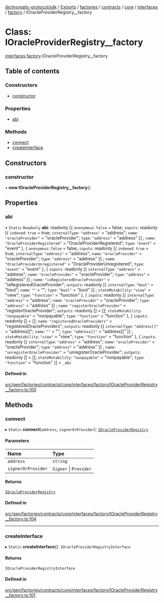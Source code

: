 [@chromatic-protocol/sdk](../README.md) / [Exports](../modules.md) / [factories](../modules/factories.md) / [contracts](../modules/factories.contracts.md) / [core](../modules/factories.contracts.core.md) / [interfaces](../modules/factories.contracts.core.interfaces.md) / [factory](../modules/factories.contracts.core.interfaces.factory.md) / IOracleProviderRegistry\_\_factory

# Class: IOracleProviderRegistry\_\_factory

[interfaces](../modules/factories.contracts.core.interfaces.md).[factory](../modules/factories.contracts.core.interfaces.factory.md).IOracleProviderRegistry__factory

## Table of contents

### Constructors

- [constructor](factories.contracts.core.interfaces.factory.IOracleProviderRegistry__factory.md#constructor)

### Properties

- [abi](factories.contracts.core.interfaces.factory.IOracleProviderRegistry__factory.md#abi)

### Methods

- [connect](factories.contracts.core.interfaces.factory.IOracleProviderRegistry__factory.md#connect)
- [createInterface](factories.contracts.core.interfaces.factory.IOracleProviderRegistry__factory.md#createinterface)

## Constructors

### constructor

• **new IOracleProviderRegistry__factory**()

## Properties

### abi

▪ `Static` `Readonly` **abi**: readonly [{ `anonymous`: ``false`` = false; `inputs`: readonly [{ `indexed`: ``true`` = true; `internalType`: ``"address"`` = "address"; `name`: ``"oracleProvider"`` = "oracleProvider"; `type`: ``"address"`` = "address" }] ; `name`: ``"OracleProviderRegistered"`` = "OracleProviderRegistered"; `type`: ``"event"`` = "event" }, { `anonymous`: ``false`` = false; `inputs`: readonly [{ `indexed`: ``true`` = true; `internalType`: ``"address"`` = "address"; `name`: ``"oracleProvider"`` = "oracleProvider"; `type`: ``"address"`` = "address" }] ; `name`: ``"OracleProviderUnregistered"`` = "OracleProviderUnregistered"; `type`: ``"event"`` = "event" }, { `inputs`: readonly [{ `internalType`: ``"address"`` = "address"; `name`: ``"oracleProvider"`` = "oracleProvider"; `type`: ``"address"`` = "address" }] ; `name`: ``"isRegisteredOracleProvider"`` = "isRegisteredOracleProvider"; `outputs`: readonly [{ `internalType`: ``"bool"`` = "bool"; `name`: ``""`` = ""; `type`: ``"bool"`` = "bool" }] ; `stateMutability`: ``"view"`` = "view"; `type`: ``"function"`` = "function" }, { `inputs`: readonly [{ `internalType`: ``"address"`` = "address"; `name`: ``"oracleProvider"`` = "oracleProvider"; `type`: ``"address"`` = "address" }] ; `name`: ``"registerOracleProvider"`` = "registerOracleProvider"; `outputs`: readonly [] = []; `stateMutability`: ``"nonpayable"`` = "nonpayable"; `type`: ``"function"`` = "function" }, { `inputs`: readonly [] = []; `name`: ``"registeredOracleProviders"`` = "registeredOracleProviders"; `outputs`: readonly [{ `internalType`: ``"address[]"`` = "address[]"; `name`: ``""`` = ""; `type`: ``"address[]"`` = "address[]" }] ; `stateMutability`: ``"view"`` = "view"; `type`: ``"function"`` = "function" }, { `inputs`: readonly [{ `internalType`: ``"address"`` = "address"; `name`: ``"oracleProvider"`` = "oracleProvider"; `type`: ``"address"`` = "address" }] ; `name`: ``"unregisterOracleProvider"`` = "unregisterOracleProvider"; `outputs`: readonly [] = []; `stateMutability`: ``"nonpayable"`` = "nonpayable"; `type`: ``"function"`` = "function" }] = `_abi`

#### Defined in

[src/gen/factories/contracts/core/interfaces/factory/IOracleProviderRegistry__factory.ts:100](https://github.com/chromatic-protocol/sdk/blob/e3e1a39/src/gen/factories/contracts/core/interfaces/factory/IOracleProviderRegistry__factory.ts#L100)

## Methods

### connect

▸ `Static` **connect**(`address`, `signerOrProvider`): [`IOracleProviderRegistry`](../interfaces/contracts.core.interfaces.factory.IOracleProviderRegistry.md)

#### Parameters

| Name | Type |
| :------ | :------ |
| `address` | `string` |
| `signerOrProvider` | `Signer` \| `Provider` |

#### Returns

[`IOracleProviderRegistry`](../interfaces/contracts.core.interfaces.factory.IOracleProviderRegistry.md)

#### Defined in

[src/gen/factories/contracts/core/interfaces/factory/IOracleProviderRegistry__factory.ts:104](https://github.com/chromatic-protocol/sdk/blob/e3e1a39/src/gen/factories/contracts/core/interfaces/factory/IOracleProviderRegistry__factory.ts#L104)

___

### createInterface

▸ `Static` **createInterface**(): `IOracleProviderRegistryInterface`

#### Returns

`IOracleProviderRegistryInterface`

#### Defined in

[src/gen/factories/contracts/core/interfaces/factory/IOracleProviderRegistry__factory.ts:101](https://github.com/chromatic-protocol/sdk/blob/e3e1a39/src/gen/factories/contracts/core/interfaces/factory/IOracleProviderRegistry__factory.ts#L101)
